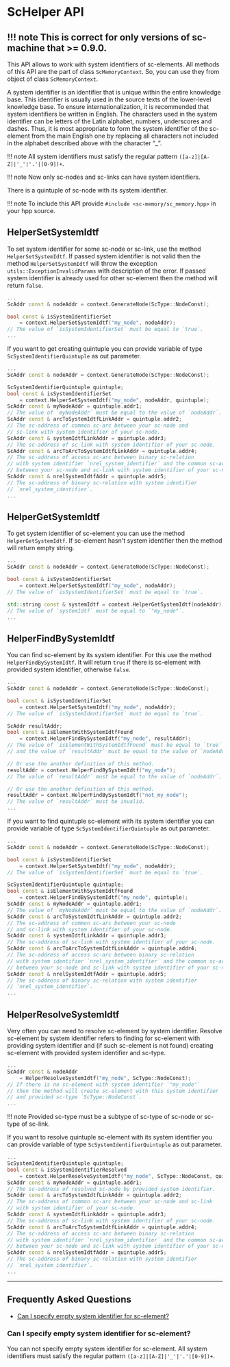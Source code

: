 # **ScHelper API**

!!! note
    This is correct for only versions of sc-machine that >= 0.9.0.
---

This API allows to work with system identifiers of sc-elements. All methods of this API are the part of class 
`ScMemoryContext`. So, you can use they from object of class `ScMemoryContext`.

A system identifier is an identifier that is unique within the entire knowledge base. This identifier is usually used in 
the source texts of the lower-level knowledge base. To ensure internationalization, it is recommended that system 
identifiers be written in English. The characters used in the system identifier can be letters of the Latin alphabet, 
numbers, underscores and dashes. Thus, it is most appropriate to form the system identifier of the sc-element from 
the main English one by replacing all characters not included in the alphabet described above with the character “_”.

!!! note
    All system identifiers must satisfy the regular pattern `([a-z]|[A-Z]|'_'|'.'|[0-9])+`.

!!! note
    Now only sc-nodes and sc-links can have system identifiers.

There is a quintuple of sc-node with its system identifier.

<scg src="../images/helper/system_identifier_example_1.gwf"></scg>

!!! note
    To include this API provide `#include <sc-memory/sc_memory.hpp>` in your hpp source.

## **HelperSetSystemIdtf**

To set system identifier for some sc-node or sc-link, use the method `HelperSetSystemIdtf`. If passed system identifier
is not valid then the method `HelperSetSystemIdtf` will throw the exception `utils::ExceptionInvalidParams` with 
description of the error. If passed system identifier is already used for other sc-element then the method will return
`false`.

```cpp
...
ScAddr const & nodeAddr = context.GenerateNode(ScType::NodeConst);

bool const & isSystemIdentifierSet 
    = context.HelperSetSystemIdtf("my_node", nodeAddr);
// The value of `isSystemIdentifierSet` must be equal to `true`.
...
```

If you want to get creating quintuple you can provide variable of type `ScSystemIdentifierQuintuple` as out parameter.

```cpp
...
ScAddr const & nodeAddr = context.GenerateNode(ScType::NodeConst);

ScSystemIdentifierQuintuple quintuple;
bool const & isSystemIdentifierSet 
    = context.HelperSetSystemIdtf("my_node", nodeAddr, quintuple);
ScAddr const & myNodeAddr = quintuple.addr1;
// The value of `myNodeAddr` must be equal to the value of `nodeAddr`.
ScAddr const & arcToSystemIdtfLinkAddr = quintuple.addr2;
// The sc-address of common sc-arc between your sc-node and 
// sc-link with system identifier of your sc-node.
ScAddr const & systemIdtfLinkAddr = quintuple.addr3;
// The sc-address of sc-link with system identifier of your sc-node.
ScAddr const & arcToArcToSystemIdtfLinkAddr = quintuple.addr4;
// The sc-address of access sc-arc between binary sc-relation 
// with system identifier `nrel_system_identifier` and the common sc-arc
// between your sc-node and sc-link with system identifier of your sc-node.
ScAddr const & nrelSystemIdtfAddr = quintuple.addr5;
// The sc-address of binary sc-relation with system identifier 
// `nrel_system_identifier`.
...
```

## **HelperGetSystemIdtf**

To get system identifier of sc-element you can use the method `HelperGetSystemIdtf`. If sc-element hasn't system 
identifier then the method will return empty string.

```cpp
...
ScAddr const & nodeAddr = context.GenerateNode(ScType::NodeConst);

bool const & isSystemIdentifierSet 
    = context.HelperSetSystemIdtf("my_node", nodeAddr);
// The value of `isSystemIdentifierSet` must be equal to `true`.

std::string const & systemIdtf = context.HelperGetSystemIdtf(nodeAddr);
// The value of `systemIdtf` must be equal to `"my_node"`.
...
```

## **HelperFindBySystemIdtf**

You can find sc-element by its system identifier. For this use the method `HelperFindBySystemIdtf`. It will return 
`true` if there is sc-element with provided system identifier, otherwise `false`.

```cpp
...
ScAddr const & nodeAddr = context.GenerateNode(ScType::NodeConst);

bool const & isSystemIdentifierSet 
    = context.HelperSetSystemIdtf("my_node", nodeAddr);
// The value of `isSystemIdentifierSet` must be equal to `true`.

ScAddr resultAddr;
bool const & isElementWithSystemIdtfFound 
    = context.HelperFindBySystemIdtf("my_node", resultAddr);
// The value of `isElementWithSystemIdtfFound` must be equal to `true` 
// and the value of `resultAddr` must be equal to the value of `nodeAddr`.

// Or use the another definition of this method.
resultAddr = context.HelperFindBySystemIdtf("my_node");
// The value of `resultAddr` must be equal to the value of `nodeAddr`.

// Or use the another definition of this method.
resultAddr = context.HelperFindBySystemIdtf("not_my_node");
// The value of `resultAddr` must be invalid.
...
```

If you want to find quintuple sc-element with its system identifier you can provide variable of type 
`ScSystemIdentifierQuintuple` as out parameter.

```cpp
...
ScAddr const & nodeAddr = context.GenerateNode(ScType::NodeConst);

bool const & isSystemIdentifierSet 
    = context.HelperSetSystemIdtf("my_node", nodeAddr);
// The value of `isSystemIdentifierSet` must be equal to `true`.

ScSystemIdentifierQuintuple quintuple;
bool const & isElementWithSystemIdtfFound 
    = context.HelperFindBySystemIdtf("my_node", quintuple);
ScAddr const & myNodeAddr = quintuple.addr1;
// The value of `myNodeAddr` must be equal to the value of `nodeAddr`.
ScAddr const & arcToSystemIdtfLinkAddr = quintuple.addr2;
// The sc-address of common sc-arc between your sc-node 
// and sc-link with system identifier of your sc-node.
ScAddr const & systemIdtfLinkAddr = quintuple.addr3;
// The sc-address of sc-link with system identifier of your sc-node.
ScAddr const & arcToArcToSystemIdtfLinkAddr = quintuple.addr4;
// The sc-address of access sc-arc between binary sc-relation 
// with system identifier `nrel_system_identifier` and the common sc-arc 
// between your sc-node and sc-link with system identifier of your sc-node.
ScAddr const & nrelSystemIdtfAddr = quintuple.addr5;
// The sc-address of binary sc-relation with system identifier 
// `nrel_system_identifier`.
...
```

## **HelperResolveSystemIdtf**

Very often you can need to resolve sc-element by system identifier. Resolve sc-element by system identifier refers to
finding for sc-element with providing system identifier and (if such sc-element is not found) creating sc-element with
provided system identifier and sc-type.

```cpp
...
ScAddr const & nodeAddr 
    = HelperResolveSystemIdtf("my_node", ScType::NodeConst);
// If there is no sc-element with system identifier `"my_node"` 
// then the method will create sc-element with this system identifier 
// and provided sc-type `ScType::NodeConst`.
...
```

!!! note
    Provided sc-type must be a subtype of sc-type of sc-node or sc-type of sc-link.

If you want to resolve quintuple sc-element with its system identifier you can provide variable of type
`ScSystemIdentifierQuintuple` as out parameter.

```cpp
...
ScSystemIdentifierQuintuple quintuple;
bool const & isSystemIdentifierResolved 
    = context.HelperResolveSystemIdtf("my_node", ScType::NodeConst, quintuple);
ScAddr const & myNodeAddr = quintuple.addr1;
// The sc-address of resolved sc-node by provided system identifier.
ScAddr const & arcToSystemIdtfLinkAddr = quintuple.addr2;
// The sc-address of common sc-arc between your sc-node and sc-link 
// with system identifier of your sc-node.
ScAddr const & systemIdtfLinkAddr = quintuple.addr3;
// The sc-address of sc-link with system identifier of your sc-node.
ScAddr const & arcToArcToSystemIdtfLinkAddr = quintuple.addr4;
// The sc-address of access sc-arc between binary sc-relation
// with system identifier `nrel_system_identifier` and the common sc-arc 
// between your sc-node and sc-link with system identifier of your sc-node.
ScAddr const & nrelSystemIdtfAddr = quintuple.addr5;
// The sc-address of binary sc-relation with system identifier 
// `nrel_system_identifier`.
...
```

--- 

## **Frequently Asked Questions**

- [Can I specify empty system identifier for sc-element?](#can-i-specify-empty-system-identifier-for-sc-element)

### **Can I specify empty system identifier for sc-element?**

You can not specify empty system identifier for sc-element. All system identifiers must satisfy the regular 
pattern `([a-z]|[A-Z]|'_'|'.'|[0-9])+`.
